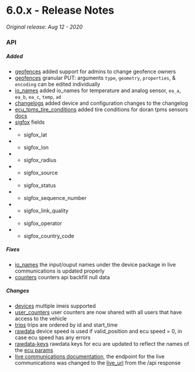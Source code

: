 # 6.0.x - Release Notes
*Original release: Aug 12 - 2020*

### API

##### Added
* [geofences](https://pegasus1.pegasusgateway.com/api-static/docs/#api-Geofence-UpdateGeofence) added support for admins to change geofence owners
* [geofences](https://pegasus1.pegasusgateway.com/api-static/docs/#api-Geofence-UpdateGeofence) granular PUT: arguments `type`, `geometry`, `properties`, & `encoding` can be edited individually
* [io_names](https://pegasus1.pegasusgateway.com/api-static/docs/#api-Configurations-GetConfigurationIOName) added io_names for temperature and analog sensor, `ea_a`, `ea_b`, `ea_c`, `temp`, `ad`
* [changelogs](https://pegasus1.pegasusgateway.com/api-static/docs/#api-Changelogs) added device and configuration changes to the changelog
* [ecu_tpms_tire_conditions](https://pegasus1.pegasusgateway.com/api/resources/rawdata/keys) added tire conditions for doran tpms sensors [docs](https://docs.pegasusgateway.com/#tpms)
* [sigfox](https://pegasus1.pegasusgateway.com/api/resources/rawdata/keys) fields
* * sigfox_lat
* * sigfox_lon
* * sigfox_radius
* * sigfox_source
* * sigfox_status
* * sigfox_sequence_number
* * sigfox_link_quality
* * sigfox_operator
* * sigfox_country_code

##### Fixes
* [io_names](https://pegasus1.pegasusgateway.com/api-static/docs/#api-Configurations-GetConfigurationIOName) the input/ouput names under the device package in live communications is updated properly
* [counters](https://pegasus1.pegasusgateway.com/api-static/docs/#api-Counters) counters api backfill null data

##### Changes
* [devices](https://pegasus1.pegasusgateway.com/api-static/docs/#api-Devices-GetDevices) multiple imeis supported
* [user_counters](https://pegasus1.pegasusgateway.com/api-static/docs/#api-Counters_User) user counters are now shared with all users that have access to the vehicle
* [trips](https://pegasus1.pegasusgateway.com/api-static/docs/#api-Trips) trips are ordered by id and start_time
* [rawdata](https://pegasus1.pegasusgateway.com/api-static/docs/#api-Rawdata) device speed is used if valid_position and ecu speed = 0, in case ecu speed has any errors
* [rawdata-keys](https://pegasus1.pegasusgateway.com/api-static/docs/#api-resources-GetRawdataKeys) rawdata keys for ecu are updated to reflect the names of the [ecu params](https://pegasus1.pegasusgateway.com/api-static/docs/#api-remote-RemoteEcuState)
* [live communications documentation](https://docs.pegasusgateway.com/#live-communications), the endpoint for the live communications was changed to the [live_url](https://pegasus1.pegasusgateway.com/api/) from the /api response
